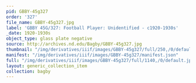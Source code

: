```yaml
---
pid: GBBY-45g327
order: '327'
file_name: GBBY-45g327.jpg
label: 'GBBY 45G/327: Football Player: Unidentified - c1920-1930s'
_date: 1920-1930s
object_type: glass plate negative
source: http://archives.nd.edu/Bagby/GBBY-45g327.jpg
thumbnail: "/img/derivatives/iiif/images/GBBY-45g327/full/250,/0/default.jpg"
manifest: "/img/derivatives/iiif/images/GBBY-45g327/manifest.json"
full: "/img/derivatives/iiif/images/GBBY-45g327/full/1140,/0/default.jpg"
layout: generic_collection_item
collection: bagby
---
```

